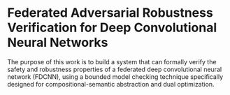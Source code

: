 # Federated Adversarial Robustness Verification for Deep Convolutional Neural Networks
The purpose of this work is to build a system that can formally verify the safety and robustness properties of a federated deep convolutional neural network (FDCNN), using a bounded model checking technique specifically designed for compositional-semantic abstraction and dual optimization.
